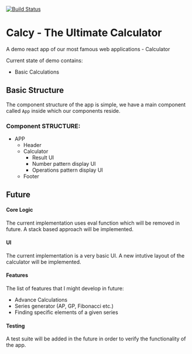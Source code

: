 [![Build Status](https://travis-ci.com/AssaultKoder95/calcy.svg?branch=master)](https://travis-ci.com/AssaultKoder95/calcy)

# Calcy - The Ultimate Calculator
A demo react app of our most famous web applications - Calculator

Current state of demo contains:

-  Basic Calculations

## Basic Structure
The component structure of the app is simple, we have a main component called `App` inside which our components reside.

### Component STRUCTURE:

- APP
  - Header
  - Calculator
    - Result UI
    - Number pattern display UI
    - Operations pattern display UI
  - Footer

## Future

#### Core Logic
The current implementation uses eval function which will be removed in future.
A stack based approach will be implemented.

#### UI
The current implementation is a very basic UI.
A new intutive layout of the calculator will be implemented.

#### Features
The list of features that I might develop in future:

- Advance Calculations
- Series generator (AP, GP, Fibonacci etc.)
- Finding specific elements of a given series 

#### Testing
A test suite will be added in the future in order to verify the functionality of the app.
